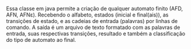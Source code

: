 Essa classe em java permite a criação de qualquer automato finito (AFD, AFN, AFNε).
Recebendo o alfabeto, estados (inicial e final(ais)), as transições de estado, e as cadeias de entrada (palavras) por linhas de comando.
A saída é um arquivo de texto formatado com as palavras de entrada, suas respectivas transições, resultado e também a classificação do tipo de automato ao final.
